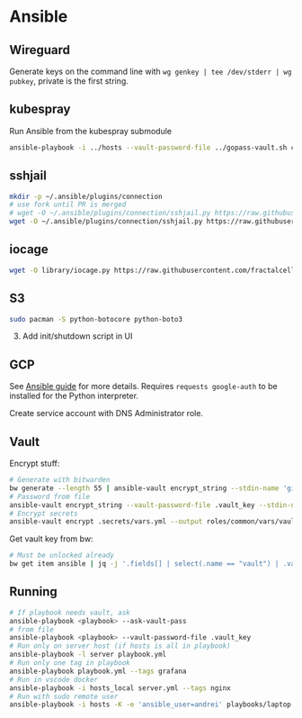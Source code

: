 # Ansible

## Wireguard

Generate keys on the command line with `wg genkey | tee /dev/stderr | wg pubkey`, private is the first string.


## kubespray

Run Ansible from the kubespray submodule

```sh
ansible-playbook -i ../hosts --vault-password-file ../gopass-vault.sh cluster.yml
```

## sshjail

```sh
mkdir -p ~/.ansible/plugins/connection
# use fork until PR is merged
# wget -O ~/.ansible/plugins/connection/sshjail.py https://raw.githubusercontent.com/austinhyde/ansible-sshjail/master/sshjail.py
wget -O ~/.ansible/plugins/connection/sshjail.py https://raw.githubusercontent.com/nerzhul/ansible-sshjail/patch-1/sshjail.py
```

## iocage

```sh
wget -O library/iocage.py https://raw.githubusercontent.com/fractalcells/ansible-iocage/master/iocage.py
```

## S3

```sh
sudo pacman -S python-botocore python-boto3

```

3. Add init/shutdown script in UI

## GCP

See [Ansible guide](https://docs.ansible.com/ansible/latest/scenario_guides/guide_gce.html) for more details.
Requires `requests google-auth` to be installed for the Python interpreter.

Create service account with DNS Administrator role.

## Vault

Encrypt stuff:

```sh
# Generate with bitwarden
bw generate --length 55 | ansible-vault encrypt_string --stdin-name 'gitea_secret_key'
# Password from file
ansible-vault encrypt_string --vault-password-file .vault_key --stdin-name 'gitea_secret_key'
# Encrypt secrets
ansible-vault encrypt .secrets/vars.yml --output roles/common/vars/vault.yml
```

Get vault key from bw:

```sh
# Must be unlocked already
bw get item ansible | jq -j '.fields[] | select(.name == "vault") | .value' > .vault_key
```

## Running

```sh
# If playbook needs vault, ask
ansible-playbook <playbook> --ask-vault-pass
# from file
ansible-playbook <playbook> --vault-password-file .vault_key
# Run only on server host (if hosts is all in playbook)
ansible-playbook -l server playbook.yml
# Run only one tag in playbook
ansible-playbook playbook.yml --tags grafana
# Run in vscode docker
ansible-playbook -i hosts_local server.yml --tags nginx
# Run with sudo remote user
ansible-playbook -i hosts -K -e 'ansible_user=andrei' playbooks/laptop.yml --diff --check --tags laptop
```
